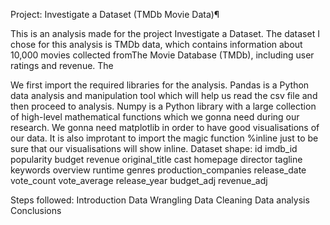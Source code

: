 Project: Investigate a Dataset (TMDb Movie Data)¶

This is an analysis made for the project Investigate a Dataset. The dataset I chose for this analysis is TMDb data, which contains information about 10,000 movies collected fromThe Movie Database (TMDb), including user ratings and revenue. The

We first import the required libraries for the analysis. Pandas is a Python data analysis and manipulation tool which will help us read the csv file and then proceed to analysis. Numpy is a Python library with a large collection of high-level mathematical functions which we gonna need during our research. We gonna need matplotlib in order to have good visualisations of our data. It is also improtant to import the magic function %inline just to be sure that our visualisations will show inline.
Dataset shape:
id
imdb_id
popularity
budget
revenue
original_title
cast
homepage
director
tagline
keywords
overview
runtime
genres
production_companies
release_date
vote_count
vote_average
release_year
budget_adj
revenue_adj

Steps followed:
Introduction
Data Wrangling
Data Cleaning
Data analysis
Conclusions
